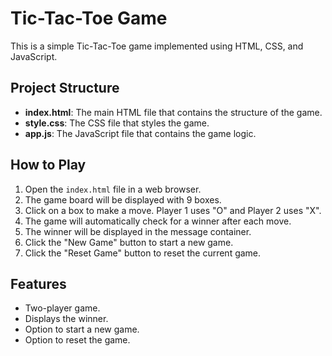 # Tic-Tac-Toe Game

This is a simple Tic-Tac-Toe game implemented using HTML, CSS, and JavaScript.

## Project Structure

- **index.html**: The main HTML file that contains the structure of the game.
- **style.css**: The CSS file that styles the game.
- **app.js**: The JavaScript file that contains the game logic.

## How to Play

1. Open the `index.html` file in a web browser.
2. The game board will be displayed with 9 boxes.
3. Click on a box to make a move. Player 1 uses "O" and Player 2 uses "X".
4. The game will automatically check for a winner after each move.
5. The winner will be displayed in the message container.
6. Click the "New Game" button to start a new game.
7. Click the "Reset Game" button to reset the current game.

## Features

- Two-player game.
- Displays the winner.
- Option to start a new game.
- Option to reset the game.
